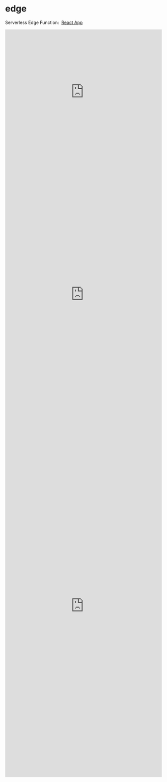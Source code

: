 # <h1>edge</h1>
Serverless Edge Function:&nbsp;&nbsp;<a href="https://ip.jessejesse.com/">React App</a></h3>
<iframe src="https://ipv4.jessejesse.com" style="border:0px #ffffff none;" name="myiFrame" scrolling="no" frameborder="1" marginheight="0px" marginwidth="0px" height="400px" width="100%" allowfullscreen></iframe>

<iframe src="https://wurdle.jessejesse.com" style="border:0px #ffffff none;" name="myiFrame" scrolling="yes" frameborder="1" marginheight="0px" marginwidth="0px" height="900px" width="100%" allowfullscreen></iframe>
<iframe src="https://hangman.jessejesse.com" style="border:0px #ffffff none;" name="myiFrame" scrolling="yes" frameborder="1" marginheight="0px" marginwidth="0px" height="1100px" width="100%" allowfullscreen></iframe>

  </div>